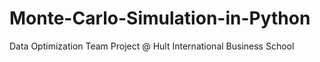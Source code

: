 # Monte-Carlo-Simulation-in-Python
Data Optimization Team Project @ Hult International Business School
